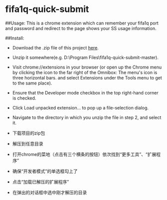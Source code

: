 # fifa1q-quick-submit

##Usage:
This is a chrome extension which can remember your fifa1q port and password and redirect to the page shows your SS usage information.

##Install:
- Download the .zip file of this project [here](https://github.com/rav009/fifa1q-quick-submit/archive/master.zip).
- Unzip it somewhere(e.g. D:\Program Files\fifa1q-quick-submit-master).
- Visit chrome://extensions in your browser (or open up the Chrome menu by clicking the icon to the far right of the Omnibox:  The menu's icon is three horizontal bars. and select Extensions under the Tools menu to get to the same place).
- Ensure that the Developer mode checkbox in the top right-hand corner is checked.
- Click Load unpacked extension… to pop up a file-selection dialog.
- Navigate to the directory in which you unzip the file in step 2, and select it.


- 下载项目的zip包
- 解压到任意目录
- 打开chrome的菜地（点击有三个横条的按钮）依次找到“更多工具”、“扩展程序”
- 确保“开发者模式”的单选框勾上了
- 点击“加载已解压的扩展程序”
- 在弹出的对话框中选中刚才解压的目录
